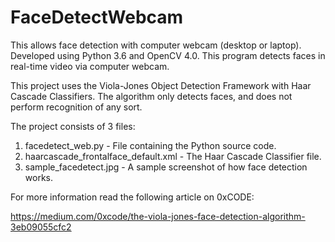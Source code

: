 # FaceDetectWebcam

This allows face detection with computer webcam (desktop or laptop). Developed using Python 3.6 and OpenCV 4.0. This program detects faces in real-time video via computer webcam.

This project uses the Viola-Jones Object Detection Framework with Haar Cascade Classifiers. The algorithm only detects faces, and does not perform recognition of any sort. 

The project consists of 3 files:

1. facedetect_web.py - File containing the Python source code.
2. haarcascade_frontalface_default.xml - The Haar Cascade Classifier file.
3. sample_facedetect.jpg - A sample screenshot of how face detection works.

For more information read the following article on 0xCODE:

https://medium.com/0xcode/the-viola-jones-face-detection-algorithm-3eb09055cfc2

